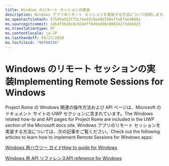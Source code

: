 ```yaml
---
title: Windows のリモート セッションの実装
description: Windows アプリのリモート セッションを実装する方法について説明します。
ms.openlocfilehash: 57509a652ff3c7ee93c9a48b398effe87ded089a
ms.sourcegitcommit: 14b4f362bc0c924dff6493490c80624273d49d23
ms.translationtype: HT
ms.contentlocale: ja-JP
ms.lasthandoff: 09/17/2020
ms.locfileid: "90760156"
---
```

# <a name="implementing-remote-sessions-for-windows"></a><span data-ttu-id="9a800-103">Windows のリモート セッションの実装</span><span class="sxs-lookup"><span data-stu-id="9a800-103">Implementing Remote Sessions for Windows</span></span>

<span data-ttu-id="9a800-104">Project Rome の Windows 関連の操作方法および API ページは、Microsoft のドキュメント サイトの UWP セクションに含まれています。</span><span class="sxs-lookup"><span data-stu-id="9a800-104">The Windows related how-to and API pages for Project Rome are included in the UWP section of the Microsoft docs site.</span></span> <span data-ttu-id="9a800-105">Windows アプリのリモート セッションを実装する方法については、次の記事をご覧ください。</span><span class="sxs-lookup"><span data-stu-id="9a800-105">Check out the following articles to learn how to implement Remote Sessions for Windows apps:</span></span>

[<span data-ttu-id="9a800-106">Windows 用ハウツー ガイド</span><span class="sxs-lookup"><span data-stu-id="9a800-106">How to guide for Windows</span></span>](https://docs.microsoft.com/windows/uwp/launch-resume/remote-sessions)

[<span data-ttu-id="9a800-107">Windows 用 API リファレンス</span><span class="sxs-lookup"><span data-stu-id="9a800-107">API reference for Windows</span></span>](https://docs.microsoft.com/uwp/api/windows.system.remotesystems.remotesystemsession)